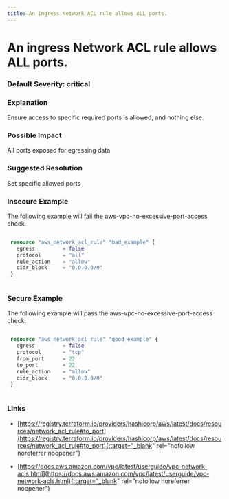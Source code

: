 ```yaml
---
title: An ingress Network ACL rule allows ALL ports.
---
```


# An ingress Network ACL rule allows ALL ports.

### Default Severity: <span class="severity critical">critical</span>

### Explanation

Ensure access to specific required ports is allowed, and nothing else.

### Possible Impact
All ports exposed for egressing data

### Suggested Resolution
Set specific allowed ports


### Insecure Example

The following example will fail the aws-vpc-no-excessive-port-access check.
```terraform

 resource "aws_network_acl_rule" "bad_example" {
   egress         = false
   protocol       = "all"
   rule_action    = "allow"
   cidr_block     = "0.0.0.0/0"
 }
 
```



### Secure Example

The following example will pass the aws-vpc-no-excessive-port-access check.
```terraform

 resource "aws_network_acl_rule" "good_example" {
   egress         = false
   protocol       = "tcp"
   from_port      = 22
   to_port        = 22
   rule_action    = "allow"
   cidr_block     = "0.0.0.0/0"
 }
 
```



### Links


- [https://registry.terraform.io/providers/hashicorp/aws/latest/docs/resources/network_acl_rule#to_port](https://registry.terraform.io/providers/hashicorp/aws/latest/docs/resources/network_acl_rule#to_port){:target="_blank" rel="nofollow noreferrer noopener"}

- [https://docs.aws.amazon.com/vpc/latest/userguide/vpc-network-acls.html](https://docs.aws.amazon.com/vpc/latest/userguide/vpc-network-acls.html){:target="_blank" rel="nofollow noreferrer noopener"}



